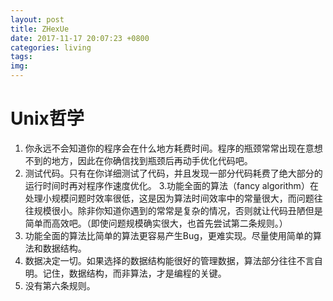 ```yaml
---
layout: post
title: ZHexUe
date: 2017-11-17 20:07:23 +0800
categories: living
tags: 
img: 
---
```

# Unix哲学

1. 你永远不会知道你的程序会在什么地方耗费时间。程序的瓶颈常常出现在意想不到的地方，因此在你确信找到瓶颈后再动手优化代码吧。
2. 测试代码。只有在你详细测试了代码，并且发现一部分代码耗费了绝大部分的运行时间时再对程序作速度优化。
3.功能全面的算法（fancy algorithm）在处理小规模问题时效率很低，这是因为算法时间效率中的常量很大，而问题往往规模很小。除非你知道你遇到的常常是复杂的情况，否则就让代码丑陋但是简单而高效吧。（即使问题规模确实很大，也首先尝试第二条规则。）
4. 功能全面的算法比简单的算法更容易产生Bug，更难实现。尽量使用简单的算法和数据结构。
5. 数据决定一切。如果选择的数据结构能很好的管理数据，算法部分往往不言自明。记住，数据结构，而非算法，才是编程的关键。
6. 没有第六条规则。

